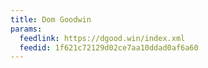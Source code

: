 ```yaml
---
title: Dom Goodwin
params:
  feedlink: https://dgood.win/index.xml
  feedid: 1f621c72129d02ce7aa10ddad0af6a60
---
```

